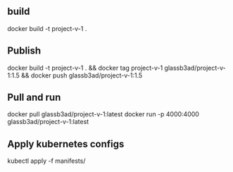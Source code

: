 ## build

docker build -t project-v-1 .

## Publish

docker build -t project-v-1 . &&
docker tag project-v-1 glassb3ad/project-v-1:1.5 &&
docker push glassb3ad/project-v-1:1.5

## Pull and run

docker pull glassb3ad/project-v-1:latest
docker run -p 4000:4000 glassb3ad/project-v-1:latest

## Apply kubernetes configs

kubectl apply -f manifests/
